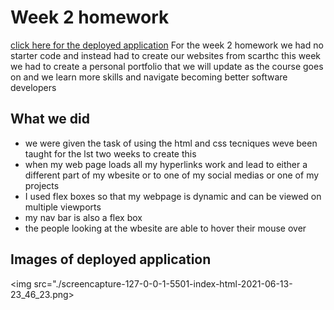 # Week 2 homework
[click here for the deployed application](https://jcazx.github.io/week_2_homework/)
For the week 2 homework we had no starter code and instead had to create our websites from scarthc this week we had to create a personal portfolio that we will update as the course goes on and we learn more skills and navigate becoming better software developers

## What we did
* we were given the task of using the html and css tecniques weve been taught for the lst two weeks to create this 
* when my web page loads all my hyperlinks work and lead to either a different part of my wbesite or to one of my social medias or one of my projects 
* I used flex boxes so that my webpage is dynamic and can be viewed on multiple viewports 
* my nav bar is also a flex box 
* the people looking at the wbesite are able to hover their mouse over 

## Images of deployed application 
<img src="./screencapture-127-0-0-1-5501-index-html-2021-06-13-23_46_23.png>

